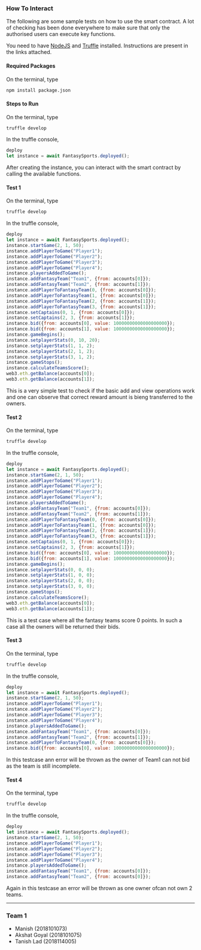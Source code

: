 ### How To Interact


The following are some sample tests on how to use the smart contract. A lot of checking has been done everywhere to make sure that only the authorised users can execute key functions.


You need to have [NodeJS](https://nodejs.org/en/download/package-manager/) and [Truffle](https://www.trufflesuite.com/docs/truffle/getting-started/installation) installed. Instructions are present in the links attached.

#### Required Packages

On the terminal, type
```bash
npm install package.json
```
#### Steps to Run

On the terminal, type
```bash
truffle develop
```

In the truffle console,
```javascript
deploy
let instance = await FantasySports.deployed();
```
After creating the instance, you can interact with the smart contract by calling the available functions.

#### Test 1

On the terminal, type
```bash
truffle develop
```

In the truffle console,
```javascript
deploy
let instance = await FantasySports.deployed();
instance.startGame(2, 1, 50);
instance.addPlayerToGame("Player1");
instance.addPlayerToGame("Player2");
instance.addPlayerToGame("Player3");
instance.addPlayerToGame("Player4");
instance.playersAddedToGame();
instance.addFantasyTeam("Team1", {from: accounts[0]});
instance.addFantasyTeam("Team2", {from: accounts[1]});
instance.addPlayerToFantasyTeam(0, {from: accounts[0]});
instance.addPlayerToFantasyTeam(1, {from: accounts[0]});
instance.addPlayerToFantasyTeam(2, {from: accounts[1]});
instance.addPlayerToFantasyTeam(3, {from: accounts[1]});
instance.setCaptains(0, 1, {from: accounts[0]});
instance.setCaptains(2, 3, {from: accounts[1]});
instance.bid({from: accounts[0], value: 10000000000000000000});
instance.bid({from: accounts[1], value: 10000000000000000000});
instance.gameBegins();
instance.setplayerStats(0, 10, 20);
instance.setplayerStats(1, 1, 2);
instance.setplayerStats(2, 1, 2);
instance.setplayerStats(3, 1, 2);
instance.gameStops();
instance.calculateTeamsScore();
web3.eth.getBalance(accounts[0]);
web3.eth.getBalance(accounts[1]);
```

This is a very simple test to check if the basic add and view operations work and one can observe that correct reward amount is bieng transferred to the owners.


#### Test 2

On the terminal, type
```bash
truffle develop
```

In the truffle console,
```javascript
deploy
let instance = await FantasySports.deployed();
instance.startGame(2, 1, 50);
instance.addPlayerToGame("Player1");
instance.addPlayerToGame("Player2");
instance.addPlayerToGame("Player3");
instance.addPlayerToGame("Player4");
instance.playersAddedToGame();
instance.addFantasyTeam("Team1", {from: accounts[0]});
instance.addFantasyTeam("Team2", {from: accounts[1]});
instance.addPlayerToFantasyTeam(0, {from: accounts[0]});
instance.addPlayerToFantasyTeam(1, {from: accounts[0]});
instance.addPlayerToFantasyTeam(2, {from: accounts[1]});
instance.addPlayerToFantasyTeam(3, {from: accounts[1]});
instance.setCaptains(0, 1, {from: accounts[0]});
instance.setCaptains(2, 3, {from: accounts[1]});
instance.bid({from: accounts[0], value: 10000000000000000000});
instance.bid({from: accounts[1], value: 10000000000000000000});
instance.gameBegins();
instance.setplayerStats(0, 0, 0);
instance.setplayerStats(1, 0, 0);
instance.setplayerStats(2, 0, 0);
instance.setplayerStats(3, 0, 0);
instance.gameStops();
instance.calculateTeamsScore();
web3.eth.getBalance(accounts[0]);
web3.eth.getBalance(accounts[1]);
```

This is a test case where all the fantasy teams score 0 points. In such a case all the owners will be returned their bids. 


#### Test 3

On the terminal, type
```bash
truffle develop
```

In the truffle console,
```javascript
deploy
let instance = await FantasySports.deployed();
instance.startGame(2, 1, 50);
instance.addPlayerToGame("Player1");
instance.addPlayerToGame("Player2");
instance.addPlayerToGame("Player3");
instance.addPlayerToGame("Player4");
instance.playersAddedToGame();
instance.addFantasyTeam("Team1", {from: accounts[0]});
instance.addFantasyTeam("Team2", {from: accounts[1]});
instance.addPlayerToFantasyTeam(0, {from: accounts[0]});
instance.bid({from: accounts[0], value: 10000000000000000000});

```

In this testcase ann error will be thrown as the owner of Team1 can not bid as the team is still incomplete.




#### Test 4

On the terminal, type
```bash
truffle develop
```

In the truffle console,
```javascript
deploy
let instance = await FantasySports.deployed();
instance.startGame(2, 1, 50);
instance.addPlayerToGame("Player1");
instance.addPlayerToGame("Player2");
instance.addPlayerToGame("Player3");
instance.addPlayerToGame("Player4");
instance.playersAddedToGame();
instance.addFantasyTeam("Team1", {from: accounts[0]});
instance.addFantasyTeam("Team2", {from: accounts[0]});
```


Again in this testcase an error will be thrown as one owner ofcan not own 2 teams.


<hr/>

### Team 1
- Manish (2018101073)
- Akshat Goyal (2018101075)
- Tanish Lad (2018114005)

